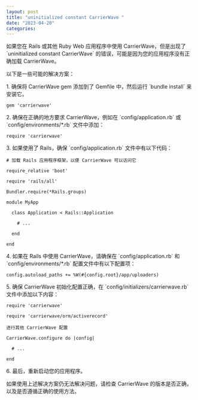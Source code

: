 ```yaml
---
layout: post
title: "uninitialized constant CarrierWave "
date: "2023-04-20"
categories: 
---
```

<p>如果您在 Rails 或其他 Ruby Web 应用程序中使用 CarrierWave，但是出现了 `uninitialized constant CarrierWave` 的错误，可能是因为您的应用程序没有正确加载 CarrierWave。</p>

<p>以下是一些可能的解决方案：</p>

<p>1. 确保将 CarrierWave gem 添加到了 Gemfile 中，然后运行 `bundle install` 来安装它。</p>

<pre>
<code>gem &#39;carrierwave&#39;</code></pre>

<p>2. 确保在正确的地方要求 CarrierWave，例如在 `config/application.rb` 或 `config/environments/*.rb` 文件中添加：</p>

<pre>
<code>require &#39;carrierwave&#39;</code></pre>

<p>3. 如果使用了 Rails，确保 `config/application.rb` 文件中有以下代码：</p>

<pre>
<code># 加载 Rails 应用程序框架，以便 CarrierWave 可以访问它

require_relative &#39;boot&#39;

require &#39;rails/all&#39;

Bundler.require(*Rails.groups)

module MyApp

&nbsp; class Application &lt; Rails::Application

&nbsp;&nbsp;&nbsp; # ...

&nbsp; end

end</code></pre>

<p>4. 如果在 Rails 中使用 CarrierWave，请确保在 `config/application.rb` 和 `config/environments/*.rb` 配置文件中有以下配置项：</p>

<pre>
<code>config.autoload_paths += %W(#{config.root}/app/uploaders)</code></pre>

<p>5. 确保 CarrierWave 初始化配置正确，在 `config/initializers/carrierwave.rb` 文件中添加以下内容：</p>

<pre>
<code>require &#39;carrierwave&#39;

require &#39;carrierwave/orm/activerecord&#39;

进行其他 CarrierWave 配置

CarrierWave.configure do |config|

&nbsp; # ...

end</code></pre>

<p>6. 最后，重新启动您的应用程序。</p>

<p>如果使用上述解决方案仍无法解决问题，请检查 CarrierWave 的版本是否正确，以及是否遵循正确的使用方法。</p>

